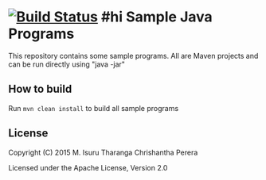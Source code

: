[![Build Status](https://travis-ci.org/chrishantha/sample-java-programs.svg?branch=master)](https://travis-ci.org/chrishantha/sample-java-programs)
#hi
Sample Java Programs
====================

This repository contains some sample programs. All are Maven projects and can be run directly using "java -jar"

## How to build

Run `mvn clean install` to build all sample programs

## License

Copyright (C) 2015 M. Isuru Tharanga Chrishantha Perera

Licensed under the Apache License, Version 2.0
